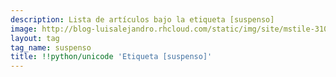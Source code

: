```yaml
---
description: Lista de artículos bajo la etiqueta [suspenso]
image: http://blog-luisalejandro.rhcloud.com/static/img/site/mstile-310x310.png
layout: tag
tag_name: suspenso
title: !!python/unicode 'Etiqueta [suspenso]'
---
```

